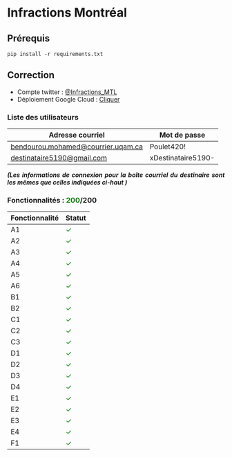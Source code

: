 # Infractions Montréal

## Prérequis

`pip install -r requirements.txt`

## Correction

- Compte twitter : [@Infractions_MTL](https://twitter.com/Infractions_MTL)
- Déploiement Google Cloud : [Cliquer](https://t.co/TLECkN3NWM)

### Liste des utilisateurs

| Adresse courriel            | Mot de passe       |
|-----------------------------|--------------------|
| <bendourou.mohamed@courrier.uqam.ca>   | Poulet420!         |
| <destinataire5190@gmail.com>  | xDestinataire5190- |

<p style="text-align: justify; font-style: italic; font-weight: bold">(Les informations de connexion pour la boîte courriel du destinaire sont les mêmes que celles indiquées ci-haut )
</p>

### Fonctionnalités : <span style="color: green;">200</span>/200

| Fonctionnalité | Statut                               |
|----------------|--------------------------------------|
| A1             | <span style="color: green;">✓</span> |
| A2             | <span style="color: green;">✓</span> |
| A3             | <span style="color: green;">✓</span> |
| A4             | <span style="color: green;">✓</span> |
| A5             | <span style="color: green;">✓</span> |
| A6             | <span style="color: green;">✓</span> |
| B1             | <span style="color: green;">✓</span> |
| B2             | <span style="color: green;">✓</span> |
| C1             | <span style="color: green;">✓</span> |
| C2             | <span style="color: green;">✓</span> |
| C3             | <span style="color: green;">✓</span> |
| D1             | <span style="color: green;">✓</span> |
| D2             | <span style="color: green;">✓</span> |
| D3             | <span style="color: green;">✓</span> |
| D4             | <span style="color: green;">✓</span> |
| E1             | <span style="color: green;">✓</span> |
| E2             | <span style="color: green;">✓</span> |
| E3             | <span style="color: green;">✓</span> |
| E4             | <span style="color: green;">✓</span> |
| F1             | <span style="color: green;">✓</span> |
